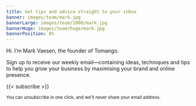 ```yaml
---
title: Get tips and advice straight to your inbox
banner: images/team/mark.jpg
bannerLarge: images/team/1000/mark.jpg
bannerHuge: images/team/huge/mark.jpg
bannerPosition: 8%
---
```


Hi. I’m Mark Vaesen, the founder of Tomango.

Sign up to receive our weekly email—containing ideas, techniques and tips to help you grow your business by maximising your brand and online presence.

{{< subscribe >}}

<small>You can unsubscribe in one click, and we'll never share your email address.</small>
